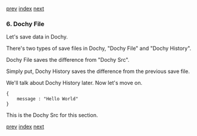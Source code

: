 [prev](split_src.md.md)
[index](index.md)
[next](save_dochy_file_test.md.md)

### 6. Dochy File

Let's save data in Dochy.

There's two types of save files in Dochy, 
"Dochy File" and "Dochy History".

Dochy File saves the difference from "Dochy Src".

Simply put, Dochy History saves the difference from the previous save file.

We'll talk about Dochy History later. Now let's move on.
```root.json5
{
    message : "Hello World"
}
```
This is the Dochy Src for this section.



[prev](split_src.md.md)
[index](index.md)
[next](save_dochy_file_test.md.md)
